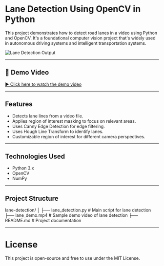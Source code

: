 #  Lane Detection Using OpenCV in Python

This project demonstrates how to detect road lanes in a video using Python and OpenCV. It's a foundational computer vision project that's widely used in autonomous driving systems and intelligent transportation systems.

![Lane Detection Output](https://user-images.githubusercontent.com/your-image-link/lane_detection.gif)

---
## 🎥 Demo Video

[▶️ Click here to watch the demo video](lane_demo.mp4)


---

##  Features

- Detects lane lines from a video file.
- Applies region of interest masking to focus on relevant areas.
- Uses Canny Edge Detection for edge filtering.
- Uses Hough Line Transform to identify lanes.
- Customizable region of interest for different camera perspectives.

---

##  Technologies Used

- Python 3.x
- OpenCV
- NumPy

---

## Project Structure

lane-detection/
│
├── lane_detection.py # Main script for lane detection
├── lane_demo.mp4 # Sample demo video of lane detection
├── README.md # Project documentation


---

# License
This project is open-source and free to use under the MIT License.
